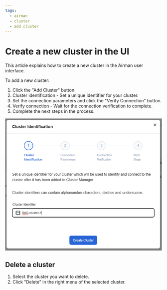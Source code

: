 ```yaml
---
tags:
  - airman
  - cluster
  - add cluster
---
```


# Create a new cluster in the UI

This article explains how to create a new cluster in the Airman user interface.

To add a new cluster:

1. Click the "Add Cluster" button.
2. Cluster identification - Set a unique identifier for your cluster.
3. Set the connection parameters and click the "Verify Connection" button.
4. Verify connection - Wait for the connection verification to complete.
5. Complete the next steps in the process.

![A diagram of the create cluster page.](../../img/clusters/create-cluster.png)

## Delete a cluster

1. Select the cluster you want to delete.
2. Click "Delete" in the right menu of the selected cluster.
